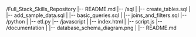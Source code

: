 /Full_Stack_Skills_Repository
|-- README.md
|-- /sql
|   |-- create_tables.sql
|   |-- add_sample_data.sql
|   |-- basic_queries.sql
|   |-- joins_and_filters.sql
|-- /python
|   |-- etl.py
|-- /javascript
|   |-- index.html
|   |-- script.js
|-- /documentation
|   |-- database_schema_diagram.png
|   |-- README.md
